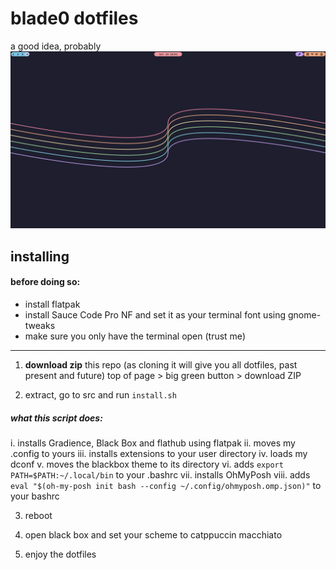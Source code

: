 # blade0 dotfiles

a good idea, probably
![desktop](https://raw.githubusercontent.com/blade04208/dotfiles/july2024/assets/desktop.png)

## installing
#### before doing so:
- install flatpak
- install Sauce Code Pro NF and set it as your terminal font using gnome-tweaks
- make sure you only have the terminal open (trust me)
---
1. **download zip** this repo (as cloning it will give you all dotfiles, past present and future)
top of page > big green button > download ZIP

2. extract, go to src and run `install.sh`
##### what this script does:
 i. installs Gradience, Black Box and flathub using flatpak
 ii. moves my .config to yours
 iii. installs extensions to your user directory
 iv. loads my dconf
 v. moves the blackbox theme to its directory
 vi. adds `export PATH=$PATH:~/.local/bin` to your .bashrc
 vii. installs OhMyPosh
 viii. adds `eval "$(oh-my-posh init bash --config ~/.config/ohmyposh.omp.json)"` to your bashrc

3. reboot
4. open black box and set your scheme to catppuccin macchiato

5. enjoy the dotfiles
